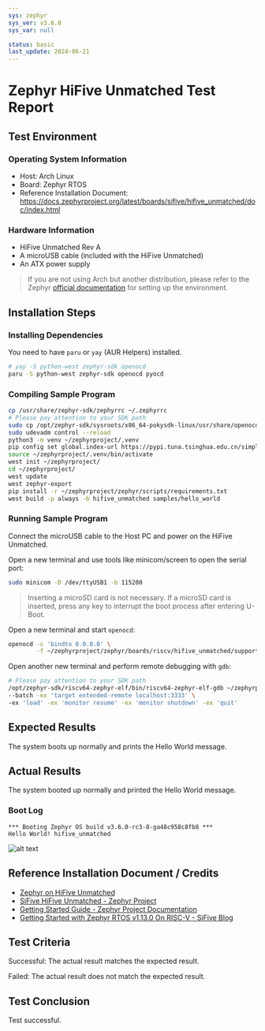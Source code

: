 ```yaml
---
sys: zephyr
sys_ver: v3.6.0
sys_var: null

status: basic
last_update: 2024-06-21
---
```


# Zephyr HiFive Unmatched Test Report

## Test Environment

### Operating System Information

- Host: Arch Linux
- Board: Zephyr RTOS
- Reference Installation Document: https://docs.zephyrproject.org/latest/boards/sifive/hifive_unmatched/doc/index.html

### Hardware Information

- HiFive Unmatched Rev A
- A microUSB cable (included with the HiFive Unmatched)
- An ATX power supply

> If you are not using Arch but another distribution, please refer to the Zephyr [official documentation](https://docs.zephyrproject.org/latest/develop/getting_started/index.html) for setting up the environment.

## Installation Steps

### Installing Dependencies

You need to have `paru` or `yay` (AUR Helpers) installed.

```bash
# yay -S python-west zephyr-sdk openocd
paru -S python-west zephyr-sdk openocd pyocd
```

### Compiling Sample Program

```bash
cp /usr/share/zephyr-sdk/zephyrrc ~/.zephyrrc
# Please pay attention to your SDK path
sudo cp /opt/zephyr-sdk/sysroots/x86_64-pokysdk-linux/usr/share/openocd/contrib/60-openocd.rules /etc/udev/rules.d/
sudo udevadm control --reload
python3 -m venv ~/zephyrproject/.venv
pip config set global.index-url https://pypi.tuna.tsinghua.edu.cn/simple
source ~/zephyrproject/.venv/bin/activate
west init ~/zephyrproject/
cd ~/zephyrproject/
west update
west zephyr-export
pip install -r ~/zephyrproject/zephyr/scripts/requirements.txt
west build -p always -b hifive_unmatched samples/hello_world
```

### Running Sample Program

Connect the microUSB cable to the Host PC and power on the HiFive Unmatched.

Open a new terminal and use tools like minicom/screen to open the serial port:

```bash
sudo minicom -D /dev/ttyUSB1 -b 115200
```

> Inserting a microSD card is not necessary. If a microSD card is inserted, press any key to interrupt the boot process after entering U-Boot.

Open a new terminal and start `openocd`:

```bash
openocd -c 'bindto 0.0.0.0' \
        -f ~/zephyrproject/zephyr/boards/riscv/hifive_unmatched/support/openocd_hifive_unmatched.cfg
```

Open another new terminal and perform remote debugging with `gdb`:

```bash
# Please pay attention to your SDK path
/opt/zephyr-sdk/riscv64-zephyr-elf/bin/riscv64-zephyr-elf-gdb ~/zephyrproject/zephyr/build/zephyr/zephyr.elf \
--batch -ex 'target extended-remote localhost:3333' \
-ex 'load' -ex 'monitor resume' -ex 'monitor shutdown' -ex 'quit'
```

## Expected Results

The system boots up normally and prints the Hello World message.

## Actual Results

The system booted up normally and printed the Hello World message.

### Boot Log

```log
*** Booting Zephyr OS build v3.6.0-rc3-8-ga48c958c8fb8 ***
Hello World! hifive_unmatched
```

![alt text](image.png)

## Reference Installation Document / Credits

- [Zephyr on HiFive Unmatched](https://github.com/KevinMX/PLCT-Tarsier-Works/blob/main/misc/month10/Zephyr_Unmatched.md)
- [SiFive HiFive Unmatched - Zephyr Project](https://docs.zephyrproject.org/latest/boards/riscv/hifive_unmatched/doc/index.html)
- [Getting Started Guide - Zephyr Project Documentation](https://docs.zephyrproject.org/latest/develop/getting_started/index.html)
- [Getting Started with Zephyr RTOS v1.13.0 On RISC-V - SiFive Blog](https://www.sifive.cn/blog/getting-started-with-zephyr-rtos-v1.13.0-on-risc-v)

## Test Criteria

Successful: The actual result matches the expected result.

Failed: The actual result does not match the expected result.

## Test Conclusion

Test successful.

